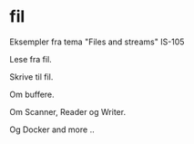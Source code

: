 # fil
Eksempler fra tema "Files and streams" IS-105

Lese fra fil.

Skrive til fil.

Om buffere.

Om Scanner, Reader og Writer.

Og Docker and more ..
